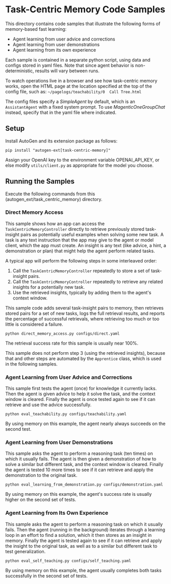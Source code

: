 # Task-Centric Memory Code Samples

This directory contains code samples that illustrate the following forms of memory-based fast learning:
* Agent learning from user advice and corrections
* Agent learning from user demonstrations
* Agent learning from its own experience

Each sample is contained in a separate python script, using data and configs stored in yaml files.
Note that since agent behavior is non-deterministic, results will vary between runs.

To watch operations live in a browser and see how task-centric memory works,
open the HTML page at the location specified at the top of the config file,
such as: `~/pagelogs/teachability/0  Call Tree.html`

The config files specify a _SimpleAgent_ by default, which is an `AssistantAgent` with a fixed system prompt.
To use _MagenticOneGroupChat_ instead, specify that in the yaml file where indicated.


## Setup

Install AutoGen and its extension package as follows:

`pip install "autogen-ext[task-centric-memory]"`

Assign your OpenAI key to the environment variable OPENAI_API_KEY,
or else modify `utils/client.py` as appropriate for the model you choose.


## Running the Samples

Execute the following commands from this (autogen_ext/task_centric_memory) directory.


### Direct Memory Access

This sample shows how an app can access the `TaskCentricMemoryController` directly
to retrieve previously stored task-insight pairs as potentially useful examples when solving some new task.
A task is any text instruction that the app may give to the agent or model client, which the app must create.
An insight is any text (like advice, a hint, a demonstration or plan) that might help the agent perform related tasks.

A typical app will perform the following steps in some interleaved order:
1. Call the `TaskCentricMemoryController` repeatedly to store a set of task-insight pairs.
2. Call the `TaskCentricMemoryController` repeatedly to retrieve any related insights for a potentially new task.
3. Use the retrieved insights, typically by adding them to the agent's context window.

This sample code adds several task-insight pairs to memory, then retrieves stored pairs for a set of new tasks,
logs the full retrieval results, and reports the percentage of successful retrievals,
where retrieving too much or too little is considered a failure.

`python direct_memory_access.py configs/direct.yaml`

The retrieval success rate for this sample is usually near 100%.

This sample does not perform step 3 (using the retrieved insights),
because that and other steps are automated by the `Apprentice` class, which is used in the following samples.


### Agent Learning from User Advice and Corrections

This sample first tests the agent (once) for knowledge it currently lacks.
Then the agent is given advice to help it solve the task, and the context window is cleared.
Finally the agent is once tested again to see if it can retrieve and use the advice successfully.

`python eval_teachability.py configs/teachability.yaml`

By using memory on this example, the agent nearly always succeeds on the second test.


### Agent Learning from User Demonstrations

This sample asks the agent to perform a reasoning task (ten times) on which it usually fails.
The agent is then given a demonstration of how to solve a similar but different task, and the context window is cleared.
Finally the agent is tested 10 more times to see if it can retrieve and apply the demonstration to the original task.

`python eval_learning_from_demonstration.py configs/demonstration.yaml`

By using memory on this example, the agent's success rate is usually higher on the second set of tests.


### Agent Learning from Its Own Experience

This sample asks the agent to perform a reasoning task on which it usually fails.
Then the agent (running in the background) iterates through a learning loop in an effort to find a solution,
which it then stores as an insight in memory.
Finally the agent is tested again to see if it can retrieve and apply the insight to the original task,
as well as to a similar but different task to test generalization.

`python eval_self_teaching.py configs/self_teaching.yaml`

By using memory on this example, the agent usually completes both tasks successfully in the second set of tests.
